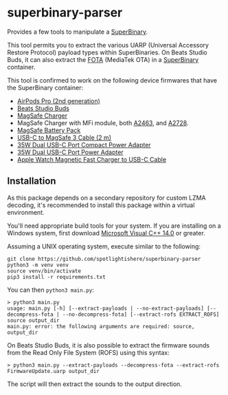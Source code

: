 # superbinary-parser

Provides a few tools to manipulate a [SuperBinary](https://github.com/hack-different/apple-knowledge/blob/main/_docs/UARP_and_FOTA.md#uarp---universal-accessory-restore-protocol).

This tool permits you to extract the various UARP (Universal Accessory Restore Protocol) payload types within SuperBinaries.
On Beats Studio Buds, it can also extract the [FOTA](https://github.com/hack-different/apple-knowledge/blob/main/_docs/UARP_and_FOTA.md#fota---firmware-over-the-air) (MediaTek OTA)
in a [SuperBinary](https://github.com/hack-different/apple-knowledge/blob/main/_docs/UARP_and_FOTA.md#uarp---universal-accessory-restore-protocol) container.

This tool is confirmed to work on the following device firmwares that have the SuperBinary container:
- [AirPods Pro (2nd generation)](https://appledb.dev/device/AirPods-Pro-(2nd-generation).html)
- [Beats Studio Buds](https://appledb.dev/device/Beats-Studio-Buds.html)
- [MagSafe Charger](https://appledb.dev/device/MagSafe-Charger.html)
- MagSafe Charger with MFi module, both [A2463](https://mesu.apple.com/assets/com_apple_MobileAsset_UARP_A2463/com_apple_MobileAsset_UARP_A2463.xml), and [A2728](https://mesu.apple.com/assets/com_apple_MobileAsset_UARP_A2728/com_apple_MobileAsset_UARP_A2728.xml).
- [MagSafe Battery Pack](https://appledb.dev/device/MagSafe-Battery-Pack.html)
- [USB-C to MagSafe 3 Cable (2 m)](https://appledb.dev/device/USB-C-to-MagSafe-3-Cable-(2-m).html)
- [35W Dual USB-C Port Compact Power Adapter](https://appledb.dev/device/35W-Dual-USB-C-Port-Compact-Power-Adapter.html)
- [35W Dual USB-C Port Power Adapter](https://appledb.dev/device/35W-Dual-USB-C-Port-Power-Adapter.html)
- [Apple Watch Magnetic Fast Charger to USB-C Cable](https://appledb.dev/device/Apple-Watch-Magnetic-Fast-Charger-to-USB-C-Cable.html)

## Installation
As this package depends on a secondary repository for custom LZMA decoding,
it's recommended to install this package within a virtual environment.

You'll need appropriate build tools for your system.
If you are installing on a Windows system, first download [Microsoft Visual C++ 14.0](https://visualstudio.microsoft.com/visual-cpp-build-tools/) or greater.

Assuming a UNIX operating system, execute similar to the following:
```
git clone https://github.com/spotlightishere/superbinary-parser
python3 -m venv venv
source venv/bin/activate
pip3 install -r requirements.txt
```

You can then `python3 main.py`:
```
> python3 main.py
usage: main.py [-h] [--extract-payloads | --no-extract-payloads] [--decompress-fota | --no-decompress-fota] [--extract-rofs EXTRACT_ROFS] source output_dir
main.py: error: the following arguments are required: source, output_dir
```

On Beats Studio Buds, it is also possible to extract the firmware sounds from the Read Only File System (ROFS) using this syntax:
``` 
> python3 main.py --extract-payloads --decompress-fota --extract-rofs FirmwareUpdate.uarp output_dir
```
The script will then extract the sounds to the output direction.
